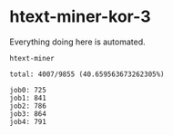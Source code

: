 # htext-miner-kor-3

Everything doing here is automated.

```
htext-miner

total: 4007/9855 (40.659563673262305%)

job0: 725
job1: 841
job2: 786
job3: 864
job4: 791
```